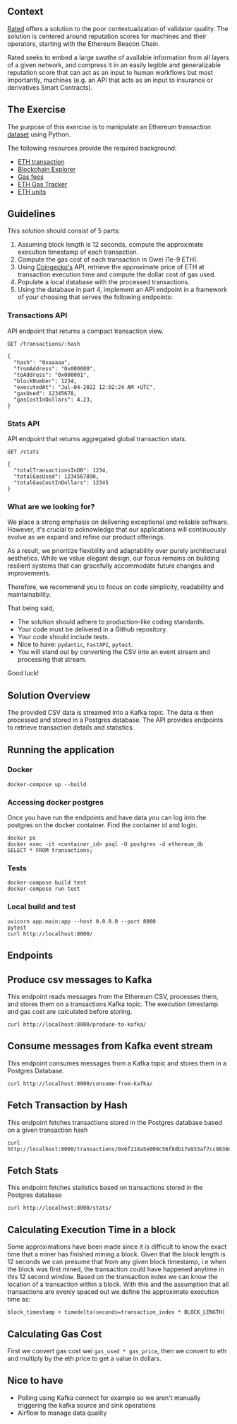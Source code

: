 ## Context

[Rated](rated.network) offers a solution to the poor contextualization of validator quality. The solution is centered around reputation scores for machines and their operators, starting with the Ethereum Beacon Chain.

Rated seeks to embed a large swathe of available information from all layers of a given network, and compress it in an easily legible and generalizable reputation score that can act as an input to human workflows but most importantly, machines (e.g. an API that acts as an input to insurance or derivatives Smart Contracts).

## The Exercise

The purpose of this exercise is to manipulate an Ethereum transaction [dataset](https://github.com/rated-network/coding-challenge/blob/main/ethereum_txs.csv) using Python.

The following resources provide the required background:

- [ETH transaction](https://ethereum.org/en/developers/docs/transactions/)
- [Blockchain Explorer](https://etherscan.io/)
- [Gas fees](https://ethereum.org/en/developers/docs/gas/)
- [ETH Gas Tracker](https://etherscan.io/gastracker)
- [ETH units](https://gwei.io/)

## Guidelines

This solution should consist of 5 parts:

1. Assuming block length is 12 seconds, compute the approximate execution timestamp of each transaction.
2. Compute the gas cost of each transaction in Gwei (1e-9 ETH).
3. Using [Coingecko's](https://www.coingecko.com/en/api/documentation) API, retrieve the approximate price of ETH at transaction execution time and compute the dollar cost of gas used.
4. Populate a local database with the processed transactions.
5. Using the database in part 4, implement an API endpoint in a framework of your choosing that serves the following endpoints:

### Transactions API

API endpoint that returns a compact transaction view.
```
GET /transactions/:hash

{
  "hash": "0xaaaaa",
  "fromAddress": "0x000000",
  "toAddress": "0x000001",
  "blockNumber": 1234,
  "executedAt": "Jul-04-2022 12:02:24 AM +UTC",
  "gasUsed": 12345678,
  "gasCostInDollars": 4.23,
}
```

### Stats API

API endpoint that returns aggregated global transaction stats.
```
GET /stats

{
  "totalTransactionsInDB": 1234,
  "totalGasUsed": 1234567890,
  "totalGasCostInDollars": 12345
}

```

### What are we looking for?
We place a strong emphasis on delivering exceptional and reliable software. However, it's crucial to acknowledge that our applications will continuously evolve as we expand and refine our product offerings.

As a result, we prioritize flexibility and adaptability over purely architectural aesthetics. While we value elegant design, our focus remains on building resilient systems that can gracefully accommodate future changes and improvements.

Therefore, we recommend you to focus on code simplicity, readability and maintainability.

That being said,
* The solution should adhere to production-like coding standards.
* Your code must be delivered in a Github repository.
* Your code should include tests.
* Nice to have: `pydantic`, `FastAPI`, `pytest`.
* You will stand out by converting the CSV into an event stream and processing that stream.

Good luck!

## Solution Overview
The provided CSV data is streamed into a Kafka topic. The data is then processed and stored in a Postgres database. The API provides endpoints to retrieve transaction details and statistics.

## Running the application
### Docker
```
docker-compose up --build
```

### Accessing docker postgres
Once you have run the endpoints and have data you can log into the postgres on the docker container. Find the container id and login.

```
docker ps
docker exec -it <container_id> psql -U postgres -d ethereum_db
SELECT * FROM transactions;
```

### Tests
```
docker-compose build test
docker-compose run test
```

### Local build and test
```
uvicorn app.main:app --host 0.0.0.0 --port 8000
pytest
curl http://localhost:8000/
```

## Endpoints
## Produce csv messages to Kafka
This endpoint reads messages from the Ethereum CSV, processes them, and stores them on a transactions Kafka topic. The execution timestamp and gas cost are calculated before storing.

```
curl http://localhost:8000/produce-to-kafka/
```

## Consume messages from Kafka event stream
This endpoint consumes messages from a Kafka topic and stores them in a Postgres Database.

```
curl http://localhost:8000/consume-from-kafka/
```

## Fetch Transaction by Hash
This endpoint fetches transactions stored in the Postgres database based on a given transaction hash

```
curl http://localhost:8000/transactions/0x6f218a5e009c56f8db17e933af7cc98360b699ae88cb85ef31c3eb351ecdee24
```

## Fetch Stats
This endpoint fetches statistics based on transactions stored in the Postgres database

```
curl http://localhost:8000/stats/
```

## Calculating Execution Time in a block
Some approximations have been made since it is difficult to know the exact time that a miner has finished mining a block. Given that the block length is 12 seconds we can presume that from any given block timestamp, i.e when the block was first mined, the transaction could have happened anytime in this 12 second window.
Based on the transaction index we can know the location of a transaction within a block. With this and the assumption that all transactions are evenly spaced out we define the approximate execution time as:

`block_timestamp + timedelta(seconds=transaction_index * BLOCK_LENGTH)`

## Calculating Gas Cost
First we convert gas cost wei `gas_used * gas_price`, then we convert to eth and multiply by the eth price to get a value in dollars.

## Nice to have
- Polling using Kafka connect for example so we aren't manually triggering the kafka source and sink operations
- Airflow to manage data quality